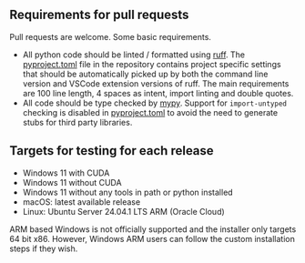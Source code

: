 ## Requirements for pull requests

Pull requests are welcome. Some basic requirements.

- All python code should be linted / formatted using [ruff](https://docs.astral.sh/ruff/). The [pyproject.toml](https://github.com/jonathanfox5/gogadget/blob/main/pyproject.toml) file in the repository contains project specific settings that should be automatically picked up by both the command line version and VSCode extension versions of ruff. The main requirements are 100 line length, 4 spaces as intent, import linting and double quotes.
- All code should be type checked by [mypy](https://www.mypy-lang.org). Support for `import-untyped` checking is disabled in [pyproject.toml](https://github.com/jonathanfox5/gogadget/blob/main/pyproject.toml) to avoid the need to generate stubs for third party libraries.

## Targets for testing for each release

- Windows 11 with CUDA
- Windows 11 without CUDA
- Windows 11 without any tools in path or python installed
- macOS: latest available release
- Linux: Ubuntu Server 24.04.1 LTS ARM (Oracle Cloud)

ARM based Windows is not officially supported and the installer only targets 64 bit x86. However, Windows ARM users can follow the custom installation steps if they wish.
